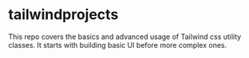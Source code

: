 # tailwindprojects


This repo covers the basics and advanced usage of Tailwind css utility classes. It starts with building basic UI before more complex ones. 
